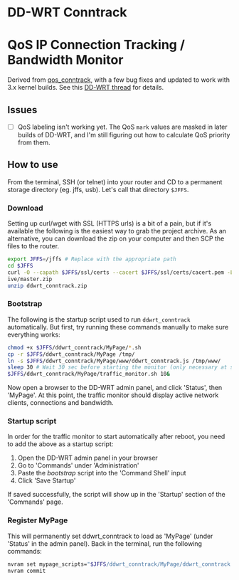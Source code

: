 DD-WRT Conntrack
================
# QoS IP Connection Tracking / Bandwidth Monitor

Derived from [qos_conntrack](https://csdprojects.co.uk/ddwrt/), with a few bug fixes and updated to work with 3.x kernel builds.
See this [DD-WRT thread](http://www.dd-wrt.com/phpBB2/viewtopic.php?t=84442) for details.


## Issues

- [ ] QoS labeling isn't working yet. The QoS `mark` values are masked in later builds of DD-WRT, and I'm still figuring out how to calculate QoS priority from them.


## How to use

From the terminal, SSH (or telnet) into your router and CD to a permanent storage directory (eg. jffs, usb).
Let's call that directory `$JFFS`.


### Download
Setting up curl/wget with SSL (HTTPS urls) is a bit of a pain, but if it's available the following is the easiest way to grab the project archive.
As an alternative, you can download the zip on your computer and then SCP the files to the router.
```sh
export JFFS=/jffs # Replace with the appropriate path
cd $JFFS
curl -O --capath $JFFS/ssl/certs --cacert $JFFS/ssl/certs/cacert.pem -L https://github.com/impressiver/ddwrt_conntrack/arch
ive/master.zip
unzip ddwrt_conntrack.zip
```

### Bootstrap
The following is the startup script used to run `ddwrt_conntrack` automatically.
But first, try running these commands manually to make sure everything works:
```sh
chmod +x $JFFS/ddwrt_conntrack/MyPage/*.sh
cp -r $JFFS/ddwrt_conntrack/MyPage /tmp/
ln -s $JFFS/ddwrt_conntrack/MyPage/www/ddwrt_conntrack.js /tmp/www/
sleep 30 # Wait 30 sec before starting the monitor (only necessary at startup)
$JFFS/ddwrt_conntrack/MyPage/traffic_monitor.sh 10&
```
Now open a browser to the DD-WRT admin panel, and click 'Status', then 'MyPage'.
At this point, the traffic monitor should display active network clients, connections and bandwidth.


### Startup script  
In order for the traffic monitor to start automatically after reboot, you need to add the above as a startup script:  

1. Open the DD-WRT admin panel in your browser
2. Go to 'Commands' under 'Administration'
3. Paste the *bootstrap* script into the 'Command Shell' input
4. Click 'Save Startup'  

If saved successfully, the script will show up in the 'Startup' section of the 'Commands' page.


### Register MyPage
This will permanently set ddwrt_conntrack to load as 'MyPage' (under 'Status' in the admin panel).
Back in the terminal, run the following commands:
```sh
nvram set mypage_scripts="$JFFS/ddwrt_conntrack/MyPage/ddwrt_conntrack.sh"
nvram commit
```
